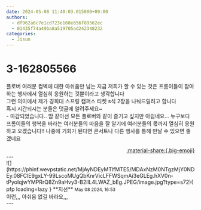 ```yaml
---
date: 2024-05-08 11:40:03.015000+09:00
authors:
  - df962a6c7e1cd723e168e856f89562ec
  - 01435f74a49ba8a519705ad242348232
categories:
  - Jisun
---
```


# 3-162805566

<div class="post-container" markdown="1">
<div class="content-container md-sidebar__scrollwrap" markdown="1">

플로버 여러분 컴벡에 대한 아쉬움만 남는 지금 저희가 할 수 있는 것은 프롬이들이 참여하는 행사에서 열심히 응원하는 것뿐이라고 생각합니다<br>그런 의미에서 제가 경희대 스프링 캠퍼스 티켓 s석 2장을 나눠드릴려고 합니다<br>혹시 시간되시는 분들은 댓글에 알려주세요~<br>- 마감되었습니다.. 맘 같아선 모든 플로버와 같이 즐기고 싶지만 아쉽네요… 누구보다 프롬이들의 행복을 바라는 여러분들의 마음을 잘 알기에 여러분들의 몫까지 열심히 응원하고 오겠습니다!! 나중에 기회가 된다면 콘서트나 다른 행사를 통해 만날 수 있으면 좋겠네요

</div>
</div>

<div style="text-align: right;" markdown="1">
<a href="https://weverse.io/fromis9/fanpost/3-162805566" style="text-align: right;">:material-share:{.big-emoji}</a>
</div>
---

<div class="comments-container md-sidebar__scrollwrap" markdown="1">
<div class="comment" markdown="1">
<div class='id-container' markdown="1">
![](https://phinf.wevpstatic.net/MjAyNDEyMTlfMTE5/MDAxNzM0NTgzMjY0NDEy.08FClE9gxLY-99LscoMUgQbKnrVicLFFWSqmAi3eGLEg.hXV0n-tPyoIqjwYMPRrQ8Zn9aHvy3-B2llL4LWAZ_bEg.JPEG/image.jpg?type=s72){ pfp loading=lazy }
**<span class="artist">지선</span>** <small>May 08 2024, 16:53</small><br>
</div>
<div class='comment-body' markdown="1">
이런,,, 아쉬움 없길 바라요,,,
</div>
</div>
</div>
---
